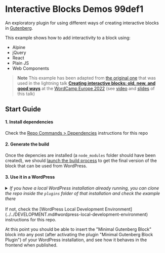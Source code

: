 # Interactive Blocks Demos 99def1

An exploratory plugin for using different ways of creating interactive blocks in [Gutenberg](https://github.com/WordPress/gutenberg).

This example shows how to add interactivity to a block using:
- Alpine
- jQuery
- React
- Plain JS
- Web Components

> **Note**
> This example has been adapted from [the original one](https://github.com/wordpress-juanmaguitar/interactive-blocks-demos) that was used in the lightning talk **[Creating interactive blocks: old, new, and good ways](https://europe.wordcamp.org/2022/session/lightning-talks/)** at the [WordCamp Europe 2022](https://europe.wordcamp.org/2022/) (see [video](https://www.youtube.com/watch?v=91anxAgQGJw&t=15939s) and [slides](./asssets/interactive-blocks-talk-slides.pdf) of this talk)


## Start Guide

#### 1. Install dependencies

Check the [Repo Commands > Dependencies](../../DEVELOPMENT.md#dependencies) instructions for this repo

#### 2. Generate the build 

Once the depencies are installed (a `node_modules` folder should have been created), we should [launch the build process](./../DEVELOPMENT.md#build-process) to get the final version of the block that can be used from WordPress. 

#### 3. Use it in a WordPress

<details>
  <summary><em>If you have a local WordPress installation already running, you can clone the repo inside the <code>plugins</code> folder of that installation and check the example there</em></summary>
<br>  
<p>If you do that, you'll need to do the following</p>
<ul>
<li>Remove any <code>node_modules</code> folder inside this folder</li>
<li>Run <code>npm install</code> to install the dependencies</li>
<li>Run <code>npm build</code> to generate the "build" version of the blocks</li>
<li>Activate the plugin in your own WordPress installation</li>
<ul>
</details>
<br>  
If not, check the [WordPress Local Development Environment](../../DEVELOPMENT.md#wordpress-local-development-environment) instructions for this repo.

At this point you should be able to insert the "Minimal Gutenberg Block" block into any post (after activating the plugin "Minimal Gutenberg Block Plugin") of your WordPress installation, and see how it behaves in the frontend when published.



